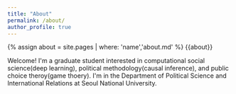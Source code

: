 ```yaml
---
title: "About"
permalink: /about/
author_profile: true
---
```


{% assign about = site.pages | where: 'name','about.md' %}
{{about}}

Welcome! I'm a graduate student interested in computational social science(deep learning), political methodology(causal inference), and public choice theroy(game thoery). I'm in the Department of Political Science and International Relations at Seoul National University.